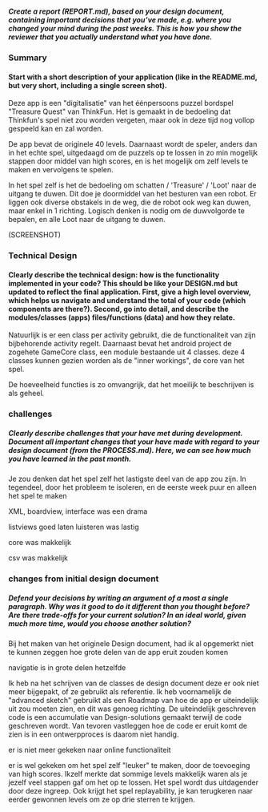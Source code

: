 ##### Create a report (REPORT.md), based on your design document, containing important decisions that you’ve made, e.g. where you changed your mind during the past weeks. This is how you show the reviewer that you actually understand what you have done.

### Summary
#### Start with a short description of your application (like in the README.md, but very short, including a single screen shot).

Deze app is een "digitalisatie" van het éénpersoons puzzel bordspel "Treasure Quest" van ThinkFun. Het is gemaakt in de bedoeling dat Thinkfun's spel niet zou worden vergeten, maar ook in deze tijd nog vollop gespeeld kan en zal worden.

De app bevat de originele 40 levels. Daarnaast wordt de speler, anders dan in het echte spel, uitgedaagd om de puzzels op te lossen in zo min mogelijk stappen door middel van high scores, en is het mogelijk om zelf levels te maken en vervolgens te spelen.

In het spel zelf is het de bedoeling om schatten / 'Treasure' / 'Loot' naar de uitgang te duwen. Dit doe je doormiddel van het besturen van een robot. Er liggen ook diverse obstakels in de weg, die de robot ook weg kan duwen, maar enkel in 1 richting. Logisch denken is nodig om de duwvolgorde te bepalen, en alle Loot naar de uitgang te duwen.

(SCREENSHOT)

### Technical Design
#### Clearly describe the technical design: how is the functionality implemented in your code? This should be like your DESIGN.md but updated to reflect the final application. First, give a high level overview, which helps us navigate and understand the total of your code (which components are there?). Second, go into detail, and describe the modules/classes (apps) files/functions (data) and how they relate.

Natuurlijk is er een class per activity gebruikt, die de functionaliteit van zijn bijbehorende activity regelt. Daarnaast bevat het android project de zogehete GameCore class, een module bestaande uit 4 classes. deze 4 classes kunnen gezien worden als de "inner workings", de core van het spel.   


De hoeveelheid functies is zo omvangrijk, dat het moeilijk te beschrijven is als geheel.


### challenges
##### Clearly describe challenges that your have met during development. Document all important changes that your have made with regard to your design document (from the PROCESS.md). Here, we can see how much you have learned in the past month.

Je zou denken dat het spel zelf het lastigste deel van de app zou zijn. In tegendeel, door het probleem te isoleren, en de eerste week puur en alleen het spel te maken

XML, boardview, interface was een drama

listviews goed laten luisteren was lastig

core was makkelijk

csv was makkelijk



### changes from initial design document
##### Defend your decisions by writing an argument of a most a single paragraph. Why was it good to do it different than you thought before? Are there trade-offs for your current solution? In an ideal world, given much more time, would you choose another solution?

Bij het maken van het originele Design document, had ik al opgemerkt niet te kunnen zeggen hoe grote delen van de app eruit zouden komen

navigatie is in grote delen hetzelfde

Ik heb na het schrijven van de classes de design document deze er ook niet meer bijgepakt, of ze gebruikt als referentie. Ik heb voornamelijk de "advanced sketch" gebruikt als een Roadmap van hoe de app er uiteindelijk uit zou moeten zien, en dit was genoeg richting. De uiteindelijk geschreven code is een accumulatie van Design-solutions gemaakt terwijl de code geschreven wordt. Van tevoren vastleggen hoe de code er eruit komt de zien is in een ontwerpproces is daarom niet handig.

er is niet meer gekeken naar online functionaliteit

er is wel gekeken om het spel zelf "leuker" te maken, door de toevoeging van high scores. Ikzelf merkte dat sommige levels makkelijk waren als je jezelf veel stappen gaf om het op te lossen. Het spel wordt dus uitdagender door deze ingreep. Ook krijgt het spel replayability, je kan terugkeren naar eerder gewonnen levels om ze op drie sterren te krijgen.  
